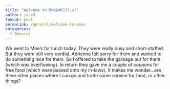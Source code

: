 ```yaml
---
title: 'Welcome to Moe&#8217;s!'
author: jared
layout: post
permalink: /general/welcome-to-moes
categories:
  - General
---
```

We went to Moe&#8217;s for lunch today. They were really busy and short-staffed. But they were still very cordial. Adrienne felt sorry for them and wanted to do something nice for them. So I offered to take the garbage out for them (which was overflowing). In return they gave me a couple of coupons for free food (which were passed onto my in-laws). It makes me wonder&#8230;are there other places where I can go and trade some service for food, or other things?